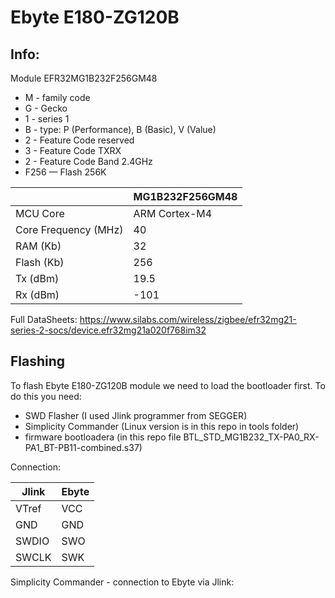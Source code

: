 # Ebyte E180-ZG120B


## Info:

Module EFR32MG1B232F256GM48


- M - family code
- G - Gecko
- 1 - series 1
- B - type: P (Performance), B (Basic), V (Value)
- 2 - Feature Code reserved
- 3 - Feature Code TXRX
- 2 - Feature Code Band 2.4GHz
- F256 — Flash 256K


||MG1B232F256GM48|
---------|------------------
MCU Core |	ARM Cortex-M4
Core Frequency (MHz) |	40
RAM (Kb)	|	32
Flash (Kb)|	256
Tx (dBm) |19.5
Rx (dBm) |-101


Full DataSheets:
https://www.silabs.com/wireless/zigbee/efr32mg21-series-2-socs/device.efr32mg21a020f768im32


## Flashing

To flash Ebyte E180-ZG120B module we need to load the bootloader first.
To do this you need:
- SWD Flasher (I used Jlink programmer from SEGGER)
- Simplicity Commander (Linux version is in this repo in tools folder)
- firmware bootloadera (in this repo file BTL_STD_MG1B232_TX-PA0_RX-PA1_BT-PB11-combined.s37)

Connection:

|Jlink|Ebyte|
|-----|-----|
VTref | VCC
  GND | GND
SWDIO | SWO
SWCLK | SWK


Simplicity Commander - connection to Ebyte via Jlink:
